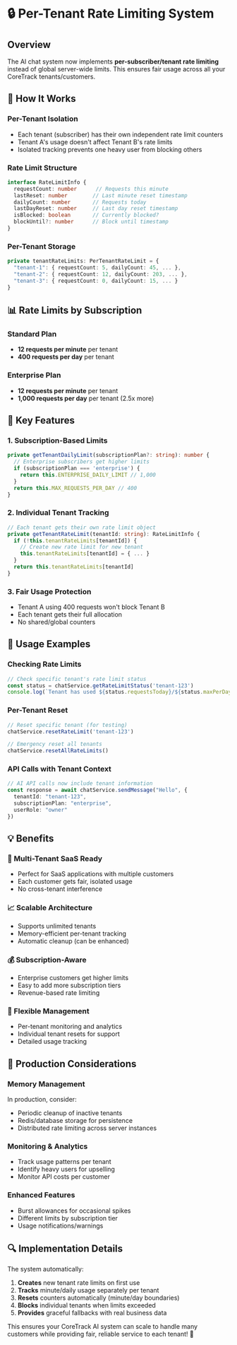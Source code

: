 # 🔒 Per-Tenant Rate Limiting System

## Overview
The AI chat system now implements **per-subscriber/tenant rate limiting** instead of global server-wide limits. This ensures fair usage across all your CoreTrack tenants/customers.

## 🏢 How It Works

### **Per-Tenant Isolation**
- Each tenant (subscriber) has their own independent rate limit counters
- Tenant A's usage doesn't affect Tenant B's rate limits
- Isolated tracking prevents one heavy user from blocking others

### **Rate Limit Structure**
```typescript
interface RateLimitInfo {
  requestCount: number      // Requests this minute
  lastReset: number        // Last minute reset timestamp
  dailyCount: number       // Requests today
  lastDayReset: number     // Last day reset timestamp
  isBlocked: boolean       // Currently blocked?
  blockUntil?: number      // Block until timestamp
}
```

### **Per-Tenant Storage**
```typescript
private tenantRateLimits: PerTenantRateLimit = {
  "tenant-1": { requestCount: 5, dailyCount: 45, ... },
  "tenant-2": { requestCount: 12, dailyCount: 203, ... },
  "tenant-3": { requestCount: 0, dailyCount: 15, ... }
}
```

## 📊 Rate Limits by Subscription

### **Standard Plan**
- **12 requests per minute** per tenant
- **400 requests per day** per tenant

### **Enterprise Plan** 
- **12 requests per minute** per tenant
- **1,000 requests per day** per tenant (2.5x more)

## 🔧 Key Features

### **1. Subscription-Based Limits**
```typescript
private getTenantDailyLimit(subscriptionPlan?: string): number {
  // Enterprise subscribers get higher limits
  if (subscriptionPlan === 'enterprise') {
    return this.ENTERPRISE_DAILY_LIMIT // 1,000
  }
  return this.MAX_REQUESTS_PER_DAY // 400
}
```

### **2. Individual Tenant Tracking**
```typescript
// Each tenant gets their own rate limit object
private getTenantRateLimit(tenantId: string): RateLimitInfo {
  if (!this.tenantRateLimits[tenantId]) {
    // Create new rate limit for new tenant
    this.tenantRateLimits[tenantId] = { ... }
  }
  return this.tenantRateLimits[tenantId]
}
```

### **3. Fair Usage Protection**
- Tenant A using 400 requests won't block Tenant B
- Each tenant gets their full allocation
- No shared/global counters

## 🎯 Usage Examples

### **Checking Rate Limits**
```typescript
// Check specific tenant's rate limit status
const status = chatService.getRateLimitStatus('tenant-123')
console.log(`Tenant has used ${status.requestsToday}/${status.maxPerDay} daily requests`)
```

### **Per-Tenant Reset**
```typescript
// Reset specific tenant (for testing)
chatService.resetRateLimit('tenant-123')

// Emergency reset all tenants
chatService.resetAllRateLimits()
```

### **API Calls with Tenant Context**
```typescript
// AI API calls now include tenant information
const response = await chatService.sendMessage("Hello", {
  tenantId: "tenant-123",
  subscriptionPlan: "enterprise",
  userRole: "owner"
})
```

## 💡 Benefits

### **🏢 Multi-Tenant SaaS Ready**
- Perfect for SaaS applications with multiple customers
- Each customer gets fair, isolated usage
- No cross-tenant interference

### **📈 Scalable Architecture**
- Supports unlimited tenants
- Memory-efficient per-tenant tracking
- Automatic cleanup (can be enhanced)

### **💰 Subscription-Aware**
- Enterprise customers get higher limits
- Easy to add more subscription tiers
- Revenue-based rate limiting

### **🔧 Flexible Management**
- Per-tenant monitoring and analytics
- Individual tenant resets for support
- Detailed usage tracking

## 🚀 Production Considerations

### **Memory Management**
In production, consider:
- Periodic cleanup of inactive tenants
- Redis/database storage for persistence
- Distributed rate limiting across server instances

### **Monitoring & Analytics**
- Track usage patterns per tenant
- Identify heavy users for upselling
- Monitor API costs per customer

### **Enhanced Features**
- Burst allowances for occasional spikes  
- Different limits by subscription tier
- Usage notifications/warnings

## 🔍 Implementation Details

The system automatically:
1. **Creates** new tenant rate limits on first use
2. **Tracks** minute/daily usage separately per tenant  
3. **Resets** counters automatically (minute/day boundaries)
4. **Blocks** individual tenants when limits exceeded
5. **Provides** graceful fallbacks with real business data

This ensures your CoreTrack AI system can scale to handle many customers while providing fair, reliable service to each tenant! 🎉
